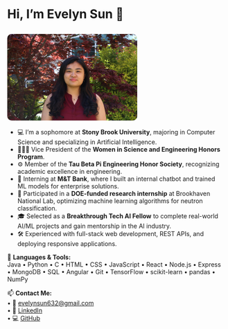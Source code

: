 <h1>Hi, I’m <b>Evelyn Sun 👋</b></h1>

<img src="IMG_3250.jpg" alt="Evelyn Sun" width="300" style="border-radius: 10px; margin-top: 10px;">

<ul>
  <li>💻 I’m a sophomore at <b>Stony Brook University</b>, majoring in Computer Science and specializing in Artificial Intelligence.</li>
  <li>👩🏻‍💻 Vice President of the <b>Women in Science and Engineering Honors Program</b>.</li>
  <li>⚙️ Member of the <b>Tau Beta Pi Engineering Honor Society</b>, recognizing academic excellence in engineering.</li>
  <li>🧠 Interning at <b>M&T Bank</b>, where I built an internal chatbot and trained ML models for enterprise solutions.</li>
  <li>🔬 Participated in a <b>DOE-funded research internship</b> at Brookhaven National Lab, optimizing machine learning algorithms for neutron classification.</li>
  <li>🎓 Selected as a <b>Breakthrough Tech AI Fellow</b> to complete real-world AI/ML projects and gain mentorship in the AI industry.</li>
  <li>🛠️ Experienced with full-stack web development, REST APIs, and deploying responsive applications.</li>
</ul>

🧰 <b>Languages & Tools:</b>  
Java • Python • C • HTML • CSS • JavaScript • React • Node.js • Express • MongoDB • SQL • Angular • Git • TensorFlow • scikit-learn • pandas • NumPy

📫 <b>Contact Me:</b>  
• 📧 evelynsun632@gmail.com  
• 💼 <a href="https://www.linkedin.com/in/evelyn-sun-845642296/" target="_blank">LinkedIn</a>  
• 💻 <a href="https://github.com/e2sun" target="_blank">GitHub</a>  
